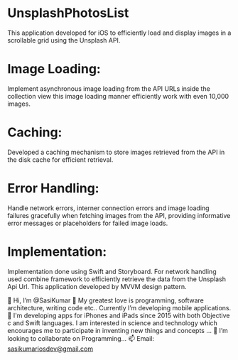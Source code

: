 # UnsplashPhotosList
   This application developed for iOS to efficiently load and display images in a scrollable grid using the Unsplash API.

# Image Loading: 
   Implement asynchronous image loading from the API URLs inside the collection view this image loading manner efficiently work with even 10,000 images.
   
# Caching: 
   Developed a caching mechanism to store images retrieved from the API in the disk cache for efficient retrieval.
   
# Error Handling: 
   Handle network errors, interner connection errors and image loading failures gracefully when fetching images from the API, providing informative error messages or placeholders for failed image loads.
   
# Implementation:
   Implementation done using Swift and Storyboard.
   For network handling used combine framework to efficiently retrieve the data from the Unsplash Api Url.
   This application developed by MVVM design pattern.
   
   
👋 Hi, I’m @SasiKumar
👀 My greatest love is programming, software architecture, writing code etc.. Currently I’m developing mobile applications.
🌱 I'm developing apps for iPhones and iPads since 2015 with both Objective c and Swift languages. I am interested in science and technology which encourages me to participate in inventing new things and concepts ...
💞️ I’m looking to collaborate on Programming...
📫 Email: sasikumariosdev@gmail.com
